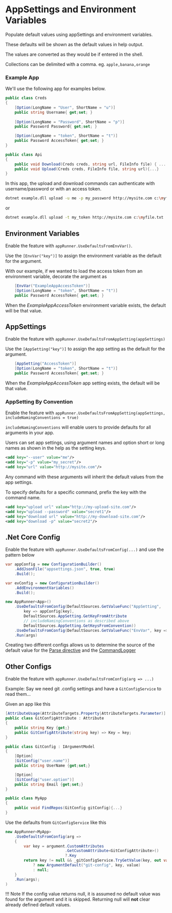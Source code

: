 # AppSettings and Environment Variables

Populate default values using appSettings and environment variables. 

These defaults will be shown as the default values in help output.

The values are converted as they would be if entered in the shell.

Collections can be delimited with a comma. eg. `apple,banana,orange`

### Example App

We'll use the following app for examples below.
```c#
public class Creds
{
    [Option(LongName = "User", ShortName = "u")]
    public string Username{ get;set; }
    
    [Option(LongName = "Password", ShortName = "p")]
    public Password Password{ get;set; }

    [Option(LongName = "token", ShortName = "t")]
    public Password AccessToken{ get;set; }
}

public class Api
{
    public void Download(Creds creds, string url, FileInfo file) { ... }
    public void Upload(Creds creds, FileInfo file, string url){...}
}
```

In this app, the upload and download commands can authenticate with username/password or with an access token.

```bash
dotnet example.dll upload -u me -p my_password http://mysite.com c:\myfile.txt
```
or
```bash
dotnet example.dll upload -t my_token http://mysite.com c:\myfile.txt
```


## Environment Variables
Enable the feature with `appRunner.UseDefaultsFromEnvVar()`.

Use the `[EnvVar("key")]` to assign the environment variable as the default for the argument.

With our example, if we wanted to load the access token from an environment variable, decorate the argument as

```c#
    [EnvVar("ExampleAppAccessToken")]
    [Option(LongName = "token", ShortName = "t")]
    public Password AccessToken{ get;set; }
```

When the _ExampleAppAccessToken_ environment variable exists, the default will be that value.

## AppSettings
Enable the feature with `appRunner.UseDefaultsFromAppSetting(appSettings)`

Use the `[AppSetting("key")]` to assign the app setting as the default for the argument.

```c#
    [AppSetting("AccessToken")]
    [Option(LongName = "token", ShortName = "t")]
    public Password AccessToken{ get;set; }
```

When the _ExampleAppAccessToken_ app setting exists, the default will be that value.

### AppSetting By Convention
Enable the feature with `appRunner.UseDefaultsFromAppSetting(appSettings, includeNamingConventions = true)`

`includeNamingConventions` will enable users to provide defaults for all arguments in your app.

Users can set app settings, using argument names and option short or long names as shown in the help as the setting keys. 

```xml
<add key="--user" value="me"/>
<add key="-p" value="my_secret"/>
<add key="url" value="http://mysite.com"/>
```

Any command with these arguments will inherit the default values from the app settings.

To specify defaults for a specific command, prefix the key with the command name.

```xml
<add key="upload url" value="http://my-upload-site.com"/>
<add key="upload --password" value="secret1"/>
<add key="download url" value="http://my-download-site.com"/>
<add key="download -p" value="secret2"/>
```

## .Net Core Config
Enable the feature with `appRunner.UseDefaultsFromConfig(...)` and use the pattern below

```c#
var appConfig = new ConfigurationBuilder()
    .AddJsonFile("appsettings.json", true, true)
    .Build();

var evConfig = new ConfigurationBuilder()
    .AddEnvironmentVariables()
    .Build();

new AppRunner<App>()
    .UseDefaultsFromConfig(DefaultSources.GetValueFunc("AppSetting", 
        key => appConfig[key],
        DefaultSources.AppSetting.GetKeyFromAttribute
        // includeNamingConventions as described above
        DefaultSources.AppSetting.GetKeysFromConvention))
    .UseDefaultsFromConfig(DefaultSources.GetValueFunc("EnvVar", key => evConfig[key]))
    .Run(args)
```

Creating two different configs allows us to determine the source of the default value 
for the [Parse directive](../Diagnostics/parse-directive.md) and the [CommandLogger](../Diagnostics/command-logger.md)

## Other Configs
Enable the feature with `appRunner.UseDefaultsFromConfig(arg => ...)`

Example: Say we need git .config settings and have a `GitConfigService` to read them...

Given an app like this

```c#
[AttributeUsage(AttributeTargets.Property|AttributeTargets.Parameter)]
public class GitConfigAttribute : Attribute
{
    public string Key {get;}
    public GitConfigAttribute(string key) => Key = key;
}

public class GitConfig : IArgumentModel
{
    [Option]
    [GitConfig("user.name")]
    public string UserName {get;set;}

    [Option]
    [GitConfig("user.option")]
    public string Email {get;set;}
}

public class MyApp
{
    public void FindRepos(GitConfig gitConfig){...}
}
```

Use the defaults from `GitConfigService` like this

```c#
new AppRunner<MyApp>
    .UseDefaultsFromConfig(arg => 
    {
        var key = argument.CustomAttributes
                          .GetCustomAttribute<GitConfigAttribute>()
                          ?.Key
        return key != null && _gitConfigService.TryGetValue(key, out var value)
            ? new ArgumentDefault("git-config", key, value)
            : null;
    }
    .Run(args);
)
```

!!! Note
    If the config value returns null, it is assumed no default value was found for the argument and it is skipped.
    Returning null will __not__ clear already defined default values.
